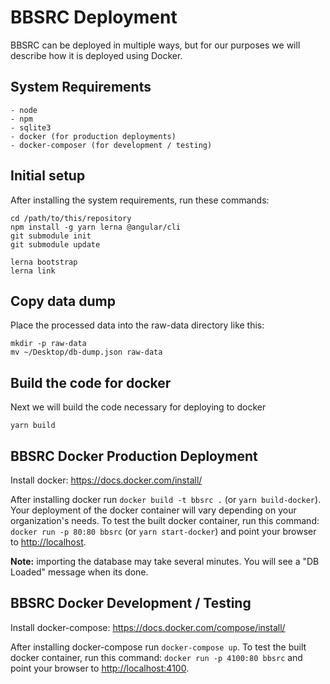 # BBSRC Deployment

BBSRC can be deployed in multiple ways, but for our purposes we will describe
how it is deployed using Docker.

## System Requirements

    - node
    - npm
    - sqlite3
    - docker (for production deployments)
    - docker-composer (for development / testing)

## Initial setup

After installing the system requirements, run these commands:

```
cd /path/to/this/repository
npm install -g yarn lerna @angular/cli
git submodule init
git submodule update

lerna bootstrap
lerna link
```

## Copy data dump

Place the processed data into the raw-data directory like this:

```
mkdir -p raw-data
mv ~/Desktop/db-dump.json raw-data
```

## Build the code for docker

Next we will build the code necessary for deploying to docker

```
yarn build
```

## BBSRC Docker Production Deployment

Install docker: <https://docs.docker.com/install/>

After installing docker run `docker build -t bbsrc .` (or `yarn build-docker`).
Your deployment of the docker container will vary depending on your organization's
needs. To test the built docker container, run this command: `docker run -p 80:80 bbsrc`
(or `yarn start-docker`) and point your browser to <http://localhost>.

**Note:** importing the database may take several minutes. You will see a
"DB Loaded" message when its done.

## BBSRC Docker Development / Testing

Install docker-compose: <https://docs.docker.com/compose/install/>

After installing docker-compose run `docker-compose up`. To test
the built docker container, run this command: `docker run -p 4100:80 bbsrc`
and point your browser to <http://localhost:4100>.
